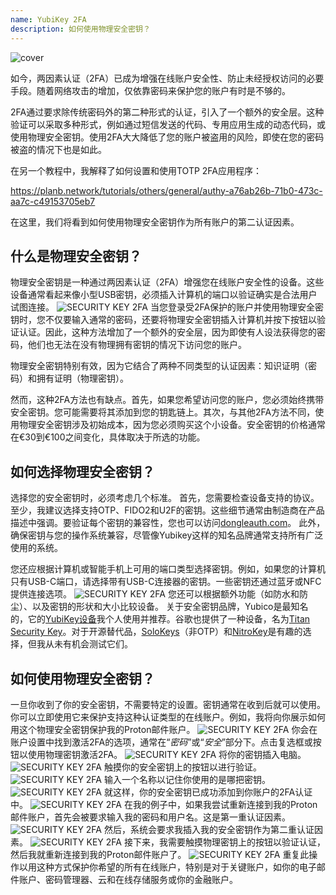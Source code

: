```yaml
---
name: YubiKey 2FA
description: 如何使用物理安全密钥？
---
```

![cover](assets/cover.webp)

如今，两因素认证（2FA）已成为增强在线账户安全性、防止未经授权访问的必要手段。随着网络攻击的增加，仅依靠密码来保护您的账户有时是不够的。

2FA通过要求除传统密码外的第二种形式的认证，引入了一个额外的安全层。这种验证可以采取多种形式，例如通过短信发送的代码、专用应用生成的动态代码，或使用物理安全密钥。使用2FA大大降低了您的账户被盗用的风险，即使在您的密码被盗的情况下也是如此。

在另一个教程中，我解释了如何设置和使用TOTP 2FA应用程序：

https://planb.network/tutorials/others/general/authy-a76ab26b-71b0-473c-aa7c-c49153705eb7

在这里，我们将看到如何使用物理安全密钥作为所有账户的第二认证因素。

## 什么是物理安全密钥？

物理安全密钥是一种通过两因素认证（2FA）增强您在线账户安全性的设备。这些设备通常看起来像小型USB密钥，必须插入计算机的端口以验证确实是合法用户试图连接。
![SECURITY KEY 2FA](assets/notext/01.webp)
当您登录受2FA保护的账户并使用物理安全密钥时，您不仅要输入通常的密码，还要将物理安全密钥插入计算机并按下按钮以验证认证。因此，这种方法增加了一个额外的安全层，因为即使有人设法获得您的密码，他们也无法在没有物理拥有密钥的情况下访问您的账户。

物理安全密钥特别有效，因为它结合了两种不同类型的认证因素：知识证明（密码）和拥有证明（物理密钥）。

然而，这种2FA方法也有缺点。首先，如果您希望访问您的账户，您必须始终携带安全密钥。您可能需要将其添加到您的钥匙链上。其次，与其他2FA方法不同，使用物理安全密钥涉及初始成本，因为您必须购买这个小设备。安全密钥的价格通常在€30到€100之间变化，具体取决于所选的功能。

## 如何选择物理安全密钥？

选择您的安全密钥时，必须考虑几个标准。
首先，您需要检查设备支持的协议。至少，我建议选择支持OTP、FIDO2和U2F的密钥。这些细节通常由制造商在产品描述中强调。要验证每个密钥的兼容性，您也可以访问[dongleauth.com](https://www.dongleauth.com/dongles/)。
此外，确保密钥与您的操作系统兼容，尽管像Yubikey这样的知名品牌通常支持所有广泛使用的系统。

您还应根据计算机或智能手机上可用的端口类型选择密钥。例如，如果您的计算机只有USB-C端口，请选择带有USB-C连接器的密钥。一些密钥还通过蓝牙或NFC提供连接选项。
![SECURITY KEY 2FA](assets/notext/02.webp)
您还可以根据额外功能（如防水和防尘）、以及密钥的形状和大小比较设备。
关于安全密钥品牌，Yubico是最知名的，它的[YubiKey设备](https://www.yubico.com/)我个人使用并推荐。谷歌也提供了一种设备，名为[Titan Security Key](https://store.google.com/fr/product/titan_security_key)。对于开源替代品，[SoloKeys](https://solokeys.com/)（非OTP）和[NitroKey](https://www.nitrokey.com/products/nitrokeys)是有趣的选择，但我从未有机会测试它们。
## 如何使用物理安全密钥？

一旦你收到了你的安全密钥，不需要特定的设置。密钥通常在收到后就可以使用。你可以立即使用它来保护支持这种认证类型的在线账户。例如，我将向你展示如何用这个物理安全密钥保护我的Proton邮件账户。
![SECURITY KEY 2FA](assets/notext/03.webp)
你会在账户设置中找到激活2FA的选项，通常在“*密码*”或“*安全*”部分下。点击复选框或按钮以使用物理密钥激活2FA。
![SECURITY KEY 2FA](assets/notext/04.webp)
将你的密钥插入电脑。
![SECURITY KEY 2FA](assets/notext/05.webp)
触摸你的安全密钥上的按钮以进行验证。
![SECURITY KEY 2FA](assets/notext/06.webp)
输入一个名称以记住你使用的是哪把密钥。
![SECURITY KEY 2FA](assets/notext/07.webp)
就这样，你的安全密钥已成功添加到你账户的2FA认证中。
![SECURITY KEY 2FA](assets/notext/08.webp)
在我的例子中，如果我尝试重新连接到我的Proton邮件账户，首先会被要求输入我的密码和用户名。这是第一重认证因素。
![SECURITY KEY 2FA](assets/notext/09.webp)
然后，系统会要求我插入我的安全密钥作为第二重认证因素。
![SECURITY KEY 2FA](assets/notext/10.webp)
接下来，我需要触摸物理密钥上的按钮以验证认证，然后我就重新连接到我的Proton邮件账户了。
![SECURITY KEY 2FA](assets/notext/11.webp)
重复此操作以用这种方式保护你希望的所有在线账户，特别是对于关键账户，如你的电子邮件账户、密码管理器、云和在线存储服务或你的金融账户。
